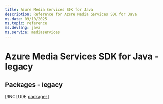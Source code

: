 ```yaml
---
title: Azure Media Services SDK for Java
description: Reference for Azure Media Services SDK for Java
ms.date: 09/10/2025
ms.topic: reference
ms.devlang: java
ms.service: mediaservices
---
```

# Azure Media Services SDK for Java - legacy
## Packages - legacy
[!INCLUDE [packages](media-services-index.md)]